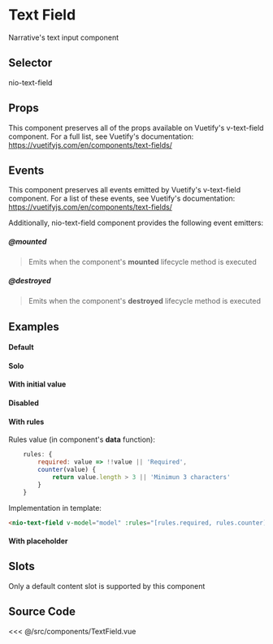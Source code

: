 # Text Field

Narrative's text input component

## Selector

nio-text-field

## Props

This component preserves all of the props available on Vuetify's v-text-field component. For a full list, see Vuetify's documentation: <a href="https://vuetifyjs.com/en/components/text-fields/">https://vuetifyjs.com/en/components/text-fields/</a>

## Events

This component preserves all events emitted by Vuetify's v-text-field component. For a list of these events, see Vuetify's documentation: <a href="https://vuetifyjs.com/en/components/text-fields/">https://vuetifyjs.com/en/components/text-fields/</a>

Additionally, nio-text-field component provides the following event emitters:

##### @mounted
> Emits when the component's __mounted__ lifecycle method is executed

##### @destroyed
> Emits when the component's __destroyed__ lifecycle method is executed

## Examples

#### Default
<Demo componentName="examples-text-fields-default-doc"/>

#### Solo
<Demo componentName="examples-text-fields-solo-doc"/>

#### With initial value
<Demo componentName="examples-text-fields-initial-value-doc"/>

#### Disabled
<Demo componentName="examples-text-fields-disabled-doc"/>

#### With rules
<Demo componentName="examples-text-fields-rules-doc"/>

Rules value (in component's **data** function):

```javascript
	rules: {
		required: value => !!value || 'Required',
		counter(value) {
			return value.length > 3 || 'Minimun 3 characters'
		}
	}
```

Implementation in template:

```html
<nio-text-field v-model="model" :rules="[rules.required, rules.counter]"></nio-text-field>
```

#### With placeholder
<Demo componentName="examples-text-fields-placeholder-doc"/>

## Slots

Only a default content slot is supported by this component

## Source Code

<SourceCode>
<<< @/src/components/TextField.vue
</SourceCode>

